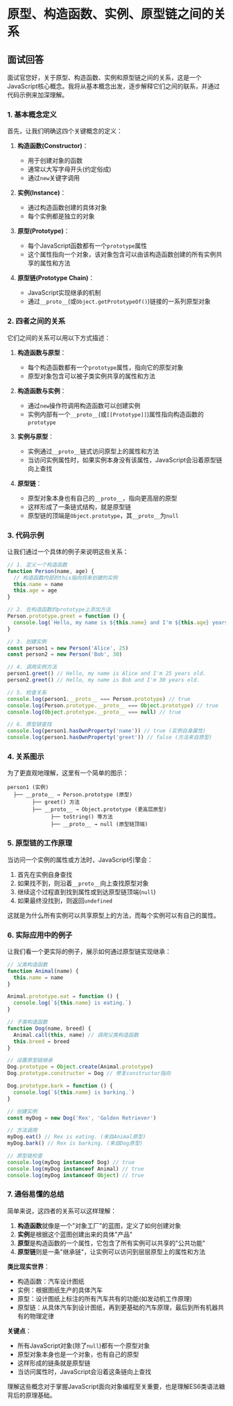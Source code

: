 # 原型、构造函数、实例、原型链之间的关系

## 面试回答

面试官您好，关于原型、构造函数、实例和原型链之间的关系，这是一个JavaScript核心概念。我将从基本概念出发，逐步解释它们之间的联系，并通过代码示例来加深理解。

### 1. 基本概念定义

首先，让我们明确这四个关键概念的定义：

1. **构造函数(Constructor)**：
   - 用于创建对象的函数
   - 通常以大写字母开头(约定俗成)
   - 通过`new`关键字调用

2. **实例(Instance)**：
   - 通过构造函数创建的具体对象
   - 每个实例都是独立的对象

3. **原型(Prototype)**：
   - 每个JavaScript函数都有一个`prototype`属性
   - 这个属性指向一个对象，该对象包含可以由该构造函数创建的所有实例共享的属性和方法

4. **原型链(Prototype Chain)**：
   - JavaScript实现继承的机制
   - 通过`__proto__`(或`Object.getPrototypeOf()`)链接的一系列原型对象

### 2. 四者之间的关系

它们之间的关系可以用以下方式描述：

1. **构造函数与原型**：
   - 每个构造函数都有一个`prototype`属性，指向它的原型对象
   - 原型对象包含可以被子类实例共享的属性和方法

2. **构造函数与实例**：
   - 通过`new`操作符调用构造函数可以创建实例
   - 实例内部有一个`__proto__`(或`[[Prototype]]`)属性指向构造函数的`prototype`

3. **实例与原型**：
   - 实例通过`__proto__`链式访问原型上的属性和方法
   - 当访问实例属性时，如果实例本身没有该属性，JavaScript会沿着原型链向上查找

4. **原型链**：
   - 原型对象本身也有自己的`__proto__`，指向更高层的原型
   - 这样形成了一条链式结构，就是原型链
   - 原型链的顶端是`Object.prototype`，其`__proto__`为`null`

### 3. 代码示例

让我们通过一个具体的例子来说明这些关系：

```javascript
// 1. 定义一个构造函数
function Person(name, age) {
  // 构造函数内部的this指向将来创建的实例
  this.name = name
  this.age = age
}

// 2. 在构造函数的prototype上添加方法
Person.prototype.greet = function () {
  console.log(`Hello, my name is ${this.name} and I'm ${this.age} years old.`)
}

// 3. 创建实例
const person1 = new Person('Alice', 25)
const person2 = new Person('Bob', 30)

// 4. 调用实例方法
person1.greet() // Hello, my name is Alice and I'm 25 years old.
person2.greet() // Hello, my name is Bob and I'm 30 years old.

// 5. 检查关系
console.log(person1.__proto__ === Person.prototype) // true
console.log(Person.prototype.__proto__ === Object.prototype) // true
console.log(Object.prototype.__proto__ === null) // true

// 6. 原型链查找
console.log(person1.hasOwnProperty('name')) // true (实例自身属性)
console.log(person1.hasOwnProperty('greet')) // false (方法来自原型)
```

### 4. 关系图示

为了更直观地理解，这里有一个简单的图示：

```
person1 (实例)
  ├── __proto__ → Person.prototype (原型)
        ├── greet() 方法
        ├── __proto__ → Object.prototype (更高层原型)
              ├── toString() 等方法
              ├── __proto__ → null (原型链顶端)
```

### 5. 原型链的工作原理

当访问一个实例的属性或方法时，JavaScript引擎会：

1. 首先在实例自身查找
2. 如果找不到，则沿着`__proto__`向上查找原型对象
3. 继续这个过程直到找到属性或到达原型链顶端(`null`)
4. 如果最终没找到，则返回`undefined`

这就是为什么所有实例可以共享原型上的方法，而每个实例可以有自己的属性。

### 6. 实际应用中的例子

让我们看一个更实际的例子，展示如何通过原型链实现继承：

```javascript
// 父类构造函数
function Animal(name) {
  this.name = name
}

Animal.prototype.eat = function () {
  console.log(`${this.name} is eating.`)
}

// 子类构造函数
function Dog(name, breed) {
  Animal.call(this, name) // 调用父类构造函数
  this.breed = breed
}

// 设置原型链继承
Dog.prototype = Object.create(Animal.prototype)
Dog.prototype.constructor = Dog // 修复constructor指向

Dog.prototype.bark = function () {
  console.log(`${this.name} is barking.`)
}

// 创建实例
const myDog = new Dog('Rex', 'Golden Retriever')

// 方法调用
myDog.eat() // Rex is eating. (来自Animal原型)
myDog.bark() // Rex is barking. (来自Dog原型)

// 原型链检查
console.log(myDog instanceof Dog) // true
console.log(myDog instanceof Animal) // true
console.log(myDog instanceof Object) // true
```

### 7. 通俗易懂的总结

简单来说，这四者的关系可以这样理解：

1. **构造函数**就像是一个"对象工厂"的蓝图，定义了如何创建对象
2. **实例**是根据这个蓝图创建出来的具体"产品"
3. **原型**是构造函数的一个属性，它包含了所有实例可以共享的"公共功能"
4. **原型链**则是一条"继承链"，让实例可以访问到层层原型上的属性和方法

**类比现实世界**：
- 构造函数：汽车设计图纸
- 实例：根据图纸生产的具体汽车
- 原型：设计图纸上标注的所有汽车共有的功能(如发动机工作原理)
- 原型链：从具体汽车到设计图纸，再到更基础的汽车原理，最后到所有机器共有的物理定律

**关键点**：
- 所有JavaScript对象(除了`null`)都有一个原型对象
- 原型对象本身也是一个对象，也有自己的原型
- 这样形成的链条就是原型链
- 当访问属性时，JavaScript会沿着这条链向上查找

理解这些概念对于掌握JavaScript面向对象编程至关重要，也是理解ES6类语法糖背后的原理基础。
